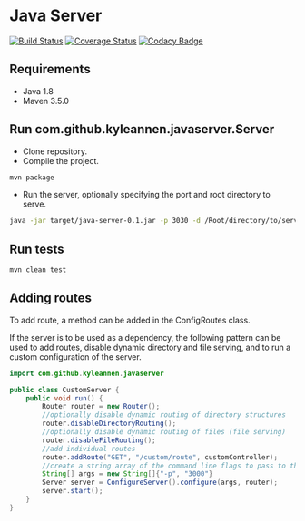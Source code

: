 # Java Server 
[![Build Status](https://travis-ci.org/kyle-annen/java-server.svg?branch=master)](https://travis-ci.org/kyle-annen/java-server)
[![Coverage Status](https://coveralls.io/repos/github/kyle-annen/java-server/badge.svg?branch=master)](https://coveralls.io/github/kyle-annen/java-server?branch=master)
[![Codacy Badge](https://api.codacy.com/project/badge/Grade/5b6cc4b4e1d5471992b778e9ee55cfa6)](https://www.codacy.com/app/kyle-annen/java-server?utm_source=github.com&amp;utm_medium=referral&amp;utm_content=kyle-annen/java-server&amp;utm_campaign=Badge_Grade)



## Requirements

- Java 1.8
- Maven 3.5.0


## Run com.github.kyleannen.javaserver.Server

- Clone repository.
- Compile the project.

``` bash
mvn package
```
- Run the server, optionally specifying the port and root directory to serve.

``` bash
java -jar target/java-server-0.1.jar -p 3030 -d /Root/directory/to/serve 
```

## Run tests

``` bash
mvn clean test
```


## Adding routes

To add route, a method can be added in the ConfigRoutes class.

If the server is to be used as a dependency, the following pattern can be used to add routes, disable dynamic directory and file serving, and to run a custom configuration of the server.


``` java
import com.github.kyleannen.javaserver

public class CustomServer {
    public void run() {
        Router router = new Router();
        //optionally disable dynamic routing of directory structures
        router.disableDirectoryRouting();
        //optionally disable dynamic routing of files (file serving)
        router.disableFileRouting();
        //add individual routes
        router.addRoute("GET", "/custom/route", customController);
        //create a string array of the command line flags to pass to the server
        String[] args = new String[]{"-p", "3000"}
        Server server = ConfigureServer().configure(args, router);
        server.start();
    }
}
```

